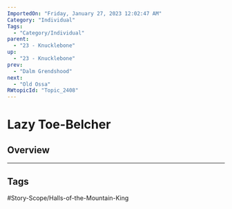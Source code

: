 ```yaml
---
ImportedOn: "Friday, January 27, 2023 12:02:47 AM"
Category: "Individual"
Tags:
  - "Category/Individual"
parent:
  - "23 - Knucklebone"
up:
  - "23 - Knucklebone"
prev:
  - "Dalm Grendshood"
next:
  - "Old Ossa"
RWtopicId: "Topic_2408"
---
```

# Lazy Toe-Belcher
## Overview

---
## Tags
#Story-Scope/Halls-of-the-Mountain-King

